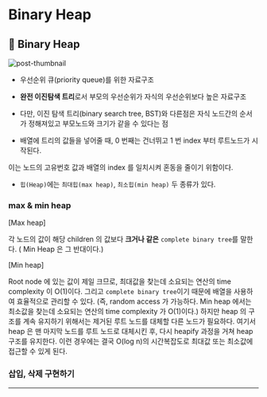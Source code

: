 # Binary Heap

## 📌 Binary Heap

![post-thumbnail](https://media.vlpt.us/images/junhok82/post/b92374aa-3948-4415-aa03-3184e6b7c84c/heap.gif)

* 우선순위 큐(priority queue)를 위한 자료구조

* **완전 이진탐색 트리**로서 부모의 우선순위가 자식의 우선순위보다 높은 자료구조

* 다만, 이진 탐색 트리(binary search tree, BST)와 다른점은 자식 노드간의 순서가 정해져있고 부모노드와 크기가 같을 수 있다는 점

*  배열에 트리의 값들을 넣어줄 때, 0 번째는 건너뛰고 1 번 index 부터 루트노드가 시작된다. 

  이는 노드의 고유번호 값과 배열의 index 를 일치시켜 혼동을 줄이기 위함이다. 

* `힙(Heap)`에는 `최대힙(max heap)`, `최소힙(min heap)` 두 종류가 있다.



### max & min heap

[Max heap]

각 노드의 값이 해당 children 의 값보다 **크거나 같은** `complete binary tree`를 말한다. ( Min Heap 은 그 반대이다.)

[Min heap]

 Root node 에 있는 값이 제일 크므로, 최대값을 찾는데 소요되는 연산의 time complexity 이 O(1)이다. 그리고 `complete binary tree`이기 때문에 배열을 사용하여 효율적으로 관리할 수 있다. (즉, random access 가 가능하다. Min heap 에서는 최소값을 찾는데 소요되는 연산의 time complexity 가 O(1)이다.) 하지만 heap 의 구조를 계속 유지하기 위해서는 제거된 루트 노드를 대체할 다른 노드가 필요하다. 여기서 heap 은 맨 마지막 노드를 루트 노드로 대체시킨 후, 다시 heapify 과정을 거쳐 heap 구조를 유지한다. 이런 경우에는 결국 O(log n)의 시간복잡도로 최대값 또는 최소값에 접근할 수 있게 된다.

### 삽입, 삭제 구현하기

****

